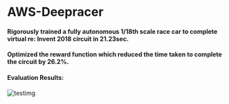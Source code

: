 # AWS-Deepracer

#### Rigorously trained a fully autonomous 1/18th scale race car to complete virtual re: Invent 2018 circuit in 21.23sec.

#### Optimized the reward function which reduced the time taken to complete the circuit by 26.2%.

#### Evaluation Results:

![testimg]("EvaluationResultsImg1.png")

